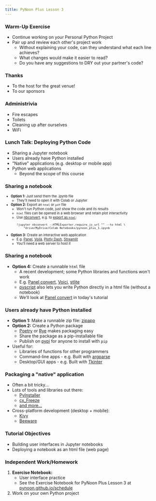 ```yaml
---
title: PyNoon Plus Lesson 3
---
```


### Warm-Up Exercise

* Continue working on your Personal Python Project
* Pair up and review each other's project work
  * Without explaining your code, can they understand what each line
    achieves?
  * What changes would make it easier to read?
  * Do you have any suggestions to DRY out your partner's code?

### Thanks

* To the host for the great venue!
* To our sponsors

### Administrivia

* Fire escapes
* Toilets
* Cleaning up after ourselves
* WiFi


### Lunch Talk: Deploying Python Code

* Sharing a Jupyter notebook
* Users already have Python installed
* "Native" applications (e.g. desktop or mobile app)
* Python web applications
  * Beyond the scope of this course

### Sharing a notebook

<div style="font-size: 0.8em;">

* **Option 1:** Just send them the .ipynb file
  * They'll need to open it with Colab or Jupyter
* **Option 2:** Export an `html` or `pdf` file
  * Won't run Python code, just show the code and its results
  * `html` files can be opened in a web browser and retain plot interactivity
  * Use [nbconvert](https://saturncloud.io/blog/convert-google-colab-notebook-to-pdf-html/), e.g. to [export as `html`](example_notebook.html):
    ```
    !jupyter nbconvert --HTMLExporter.require_js_url "" --to html \
        "drive/MyDrive/Colab Notebooks/pynoon_plus_1.ipynb
    ```
* **Option 3:** Create an interactive web application
  * E.g. [Panel](https://panel.holoviz.org/), [Voilà](https://voila.readthedocs.io/), [Plotly Dash](https://dash.plotly.com/), [Streamlit](https://streamlit.io/)
  * You'll need a web server to host it

</div>

### Sharing a notebook

* **Option 4:** Create a runnable `html` file
  * A recent development; some Python libraries and functions won't work
  * E.g. [Panel convert](https://panel.holoviz.org/how_to/wasm/convert.html), [Voici](https://github.com/voila-dashboards/voici), [stlite](https://github.com/whitphx/stlite)
  * [pyscript](https://pyscript.net/) also lets you write Python directly in a html file (without a notebook)
  * We'll look at [Panel convert](https://panel.holoviz.org/how_to/wasm/convert.html) in today's tutorial

### Users already have Python installed

* **Option 1:** Make a runnable zip file: [zipapp](https://docs.python.org/3/library/zipapp.html)
* **Option 2:** Create a Python package
  * [Poetry](https://python-poetry.org/) or [Rye](https://rye-up.com/)
    makes packaging easy
  * Share the package as a pip-installable file
  * Publish on [pypi](https://pypi.org/) for anyone to install with `pip`
* Useful for:
  * Libraries of functions for other programmers
  * Command-line apps - e.g. Built with [argparse](https://docs.python.org/3/library/argparse.html)
  * Desktop/GUI apps - e.g. Built with [Tkinter](https://docs.python.org/3/library/tkinter.html)

### Packaging a "native" application

* Often a bit tricky...
* Lots of tools and libraries out there:
  * [PyInstaller](https://pyinstaller.org/en/stable/)
  * [cx_Freeze](https://marcelotduarte.github.io/cx_Freeze/)
  * [and more...](https://packaging.python.org/en/latest/overview/#bringing-your-own-python-executable)
* Cross-platform development (desktop + mobile):
  * [Kivy](https://kivy.org/doc/stable/)
  * [Beeware](https://beeware.org/)


### Tutorial Objectives

* Building user interfaces in Jupyter notebooks
* Deploying a notebook as an html file (web page)

### Independent Work/Homework

1. **Exercise Notebook:**
   * User interface practice
   * See the Exercise Notebook for PyNoon Plus Lesson 3 at
     [pynoon.github.io/schedule](https://pynoon.github.io/schedule)
2. Work on your own Python project
